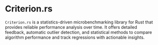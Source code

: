 # Criterion.rs

`Criterion.rs` is a statistics-driven microbenchmarking library for Rust that provides reliable performance analysis over time. It offers detailed feedback, automatic outlier detection, and statistical methods to compare algorithm performance and track regressions with actionable insights.